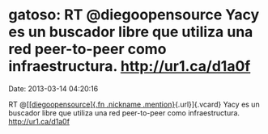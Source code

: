 gatoso: RT \@diegoopensource Yacy es un buscador libre que utiliza una red peer-to-peer como infraestructura. http://ur1.ca/d1a0f
=================================================================================================================================

Date: 2013-03-14 04:20:16

RT @[[[diegoopensource]{.fn .nickname
.mention}](http://identi.ca/user/228654 "diego"){.url}]{.vcard} Yacy es
un buscador libre que utiliza una red peer-to-peer como infraestructura.
<http://ur1.ca/d1a0f>
